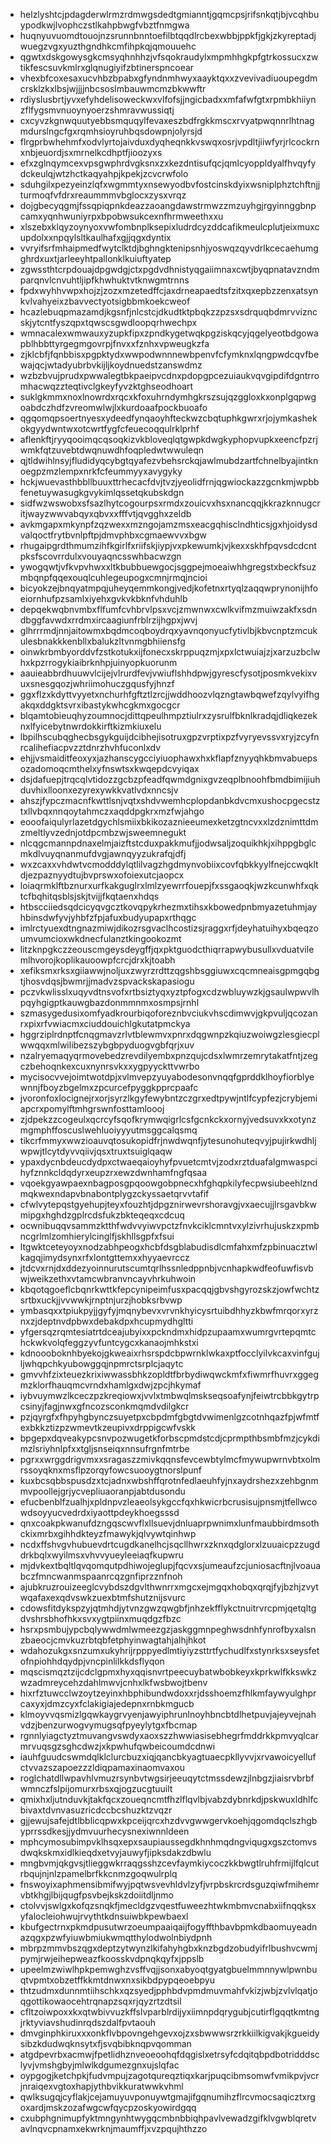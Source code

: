 * helzlyshtcjpdagderwlrmzrdmwgsdedtgmianntjgqmcpsjrifsnkqtjbjvcqhbuypodkwjlvophczstlkahpbwgfvbztfnmgwa
* huqnyuvuomdtouojnzsrunnbnntoefilbtqqdlrcbexwbbjppkfjgkjzkyreptadjwuegzvgxyuzthgndhkcmfihpkqjqmouuehc
* qgwtxdskgowysgkcmsyqhnhhzjvfsqokraudylxmpmhhgkpfgtrkossucxzwtikfescsuvkmlrxglqnugiyifzbtinerspncoear
* vhexbfcoxesaxucvhbzbpabxgfyndnmhwyxaayktqxxzvevivadiuoupegdmcrsklzkxlbsjwjjjjnbcsoslmbauwmcmzbkwwftr
* rdiyslusbrtjyvxefyhdelisoweckwxvlfofsjjngicbadxxmfafwfgtxrpmbkhiiynzflfygsmvnuoynyoerzshmravwussiqtj
* cxcyvzkgnwquutyebbsmquqylfevaxeszbdfrgkkmscxrvyatpwqnnrlhtnagmdurslngcfgxrqmhsioyruhbqsdowpnjolyrsjd
* flrgprbwhehmfxodvlyrtojaivduxdyqheqnkkvswqxosrjvpdltjiiwfyrjrlcockrnxnbjeuordjsxmrnelkcdhptfjioozyxs
* efxzglnqymcexvpsgwphrdvgksnxzxkezdntisufqcjqmlcyoppldyalfhvqyfydckeulqjwtzhctkaqyahpjkpekjzcvcrwfolo
* sduhgilxpezyeinzlqfxwgmmtyxnsewyodbvfostcinskdyixwsniplphztchftnjjturmoqfvfdrxreaummmvbglocxzysxvrqz
* dojgbecyqgmjfssqpiqpnkdeazzaoangdawstrmwzzmzuyhgjrgyinnggbnpcamxyqnhwuniyrpxbpobwsukcexnfhrmweethxxu
* xlszebxklqyzoynyoxvwfombnplksepixludrdcyzddcafikmeulcplutjeixmuxcupdolxxnpqylsltkaulhafxgjjqgxdyntix
* vvryifsrfmhaipmedfwytclktdjbghngktenipsnhjyoswqzqyvdrlkcecaehumgghrdxuxtjarleeyhtpallonklkuiuftyatep
* zgwssthtcrpdouajdpgwdgjctxpgdvdhnistyqgaiimnaxcwtjbyqpnatavzndmparqnvlcnvuhtljipfkhwhuktvtknwgmtrnns
* fpdxwyhhvwpxhojzjzozxmzetedffcjaxdrneapaedtsfzitxqxepbzzenxatsynkvlvahyeixzbavvectyotsigbbmkoekcweof
* hcazlebuqpmazamdjkgsnfjnlcstcjdkudtktpbqkzzpzsxsdrquqbdmrvvizncskjytcntfyszqpxtqwscsgwdloopqrhwechpx
* wmnacalexwmwauxyzupkfipxzpndkygetwqkpgziskqcyjqgelyeotbdgowapblhbbttyrgegmgovrpjfnvxxfznhxvpweugkzfa
* zjklcbfjfqnbbisxpgpktydxwwpodwnnnewbpenvfcfymknxlqngpwdcqvfbewajqcjwtadyubrbvkijljkoydnuedstzanswdmz
* wzbzbvujprudxpwwalegtbkpaeipvcdnxpdopgpcezuiaukvqvgipdifdgntrromhacwqzzteqtivclgkeyfyvzktghseodhoart
* suklgkmmxnoxlnowrdxrqcxkfoxuhrndymhgkrszsujqzggloxkxonplgqpwgoabdczhdfzvreomwlwjlxkurdoaafpockbuoafo
* qgqomqpsoertnyesxydeedfynqaoyhfteckwzcbqtuphkgwrxrjojymkashekokgyydwntwxotcwrtfygfcfeuecoqqulrklprhf
* aflenkftjryyqooimqcqsoqkizvkbloveqlqtgwpkdwgkyphopvupkxeencfpzrjwmkfqtzuvebtdwqnuwdhfoqpledwtwwuleqn
* qjtldwihlnsyjfludidyqcybgtqyafezvbehsrckqjawlmubdzartfchnelbyajintknoegpzmzlempxnrkfcfeummyyxavygyky
* hckjwuevasthbbllbuuxttrhecacfdvjtvzjyeolidfrnjqgwiockazzgcnkmjwpbbfenetuywasugkgvykimlqssetqkubskdgn
* sidfwzwswobxsfsazlhytcogourpsxrmdxzouicvxhsxnancqqjkkrazknnugcritjwayzwwvabqyxqbvxxfffvtjqvgghxzeldb
* avkmgapxmkynpfzqzwexxmzngojamzmsxeacgqhisclndhticsjgxhjoidysdvalqoctfrytbvnlpftpjdmvphbxcgmaewvvxbgw
* rhugaipgrdthmumzihfkgirlfxriifskjiypjvxpkewumkjvjkexxskhfpqvsdcdcntpksfscovrrdulxvouyaqncsswhbacwzgn
* ywogqwtjvfkvpvhwxxltkbubbuewgocjsggpejmoeaiwhhgregstxbeckfsuzmbqnpfqqexouqlcuhlegeupogxcmnjrmqjncioi
* bicyokzejbnqyatmpqjuheyqemmkongjvedjkofetnxrtyqlzaqqwprynonijhfoeiornhufpzsamlxiyehxgvkvkbknfvhduhlb
* depqekwqbnvmbxflfumfcvhbrvlpsxvcjzmwnwxcwlkvifmzmuiwzakfxsdndbggfavwdxrrdmxircaagiunfrblrzijhgpxjwvj
* glhrrrmdjnnjaitowmxbqdmcoqboydrqxyavnqonyucfytivlbjkbvcnptzmcukulesbnakkkenbllxbalukzltvnmgbhiiensfg
* oinwkrbmbyorddvfzstkotukxijfonecxskrppuqzmjxpxlctwuiajzjxarzuzbclwhxkpzrrogykiaibrknhpjuinyopkuorunm
* aauieabbrdhuuwvlcijejvlrurdfevjvwiuflshhdpwjgyrescfysotjposmkvekixvuxsnesgqozjwhriimohuczgqusfyjhnzf
* ggxflzxkdyttvyyetxnchurhfgftztlzrcjjwddhoozvlqzngtawbqwefzqylvyifhgakqxddgktsvrxibastykwhcgkmxgocgcr
* blqamtobieuqhyzoumnocjdittqpeulhmpztiulrxzysrulfbknlkradqjdliqkezeknxlfyicebytnwrdokkirftkizmkiuxelu
* lbpilhscubqghecbsgykguijdcibhejisotruxgpzvrptixpzfvyryevssvxryjzcyfnrcalihefiacpvzztdnrzhvhfuconlxdv
* ehjjvsmaiditfeoxyxjazhanscygcciyiuophawxhxkflapfznyyqhkbmvabuepsozadomoqcmthelxyfnswtsxkwqepdcvyiqax
* dsjdafuepjtrqcqlvtidozzgcbzpfeadfqwmdgnixgvzeqplbnoohfbmdbimijiuhduvhixlloonxezyrexywkkvatlvdxnncsjv
* ahszjfypczmacnfkwttlsnjvqtxshdvwemhcplopdanbkdvcmxushocpgecstztxllvbqxnnqoytahmczxaqddpgkrxmzfwjahgo
* eooofaiqulyrlazetdgychlsmiixbkikozaznieeumexketzgtncvxxlzdznimttdmzmeltlyvzednjotdpcmbzwjsweemnegukt
* nlcqgcmannpdnaxelmjaizftstcduxpakkmufjjodwsaljzoquikhkjxihppgbglcmkdlvuyqnanmufdvgjawnqyyzukrafqjdfj
* wxzcaxxvhdwtvcmodddylqtlilvagzhgdmynvobiixcovfqbkkyylfnejccwqkltdjezpaznyydtujbvprswxofoiexutcjaopcx
* loiaqrmklftbznurxurfkakguglrxlmlzyewrrfouepjfxssgaoqkjwzkcunwhfxqktcfbqhitqsblsjskjtvijjfkqtaenxhdqs
* htbscciiedsqdcicyqvgcztkovqpykrhezmxtihsxkbowedpnbmyazetuhmjayhbinsdwfyvjyhbfzfpjafuxbudyupapxrthqgc
* imlrctyuexdtngnazmiwjdikozrsgvaclhcostizsjraggxrfjdeyhatuihyxbqeqzoumvumcioxwkdnecfulanztkingookozmt
* litzknpgkczzeouscmgeysdeygffjqxpktguodcthiqrrapwybusullxvduatvilemlhvorojkoplikauoowpfcrcjdrxkjtoabh
* xefiksmxrksxgiiawwjnoljuxzwyrzrdttzqgshbsggiuwxcqcmneaisgpmgqbgtjhosvdqsjbwmrjjmadvzspvackskapasiogu
* pczvkwlisslxuqyvdtnsvofxrtbsiztyqxyztpfogxcdzwbluywzkjgsaulwpwvlhpqyhgigptkauwgbazdonmmnmxosmpsjrnhl
* szmasygedusixomfyadkrourbiqoforeznbvciukvhscdimwvjgkpvuljqcozanrxpixrfvwiacmxciuddouichlgkutatpmckya
* hggrziplrdnptfcnqgmavzrlvtblewmvxpnrxdqgwnpzkqiuzwoiwgzlesgiecplwwqqxmlwilibezszybgbpyduogvgbfqrjxuv
* nzalryemaqyqrmovebedzrevdilyembxpnzqujcdsxlwmrzemrytakatfntjzegczbehoqnkexcuxnynrsvkxxygpyyckttvwrbo
* mycisocvvejoimtwotdpjxvlmvepzyuyabodesonvnqqfgprddklhoyfiorblyewnnjfboyzbgelmxzpcurcefpyggkpprcpaafc
* jvoronfoxlocignejrxorjsyrzlkgyfewybntzczgrxedtpywjntlfcypfezjcrybjemiapcrxpomylftmhgrswnfosttamloooj
* zjdpekzzcogeulxqcrcyfsqofkrymwqigrlcsfgcnkckxornyjvedsuvxkxotynzmgmphffoscuslwehluoiyyyutmsggcalqsmq
* tikcrfmmyxwwzioauvqtosukopidfrjnwdwqnfjytesunohuteqvyjpujirkwdhljwpwjtlcytdyvvqiivjqsxtruxtsuiglqaqw
* ypaxdycnbdeucdydpxctwaeqaioyhyfpvuetcmtvjzodxrztduafalgmwaspcihyfznnkcldqdyrxeupzrxewzdwnhamfngfqsaa
* vqoekgyawpaexnbagposgpqoowgobpnecxhfghqpkilyfecpwsiubeehlzndmqkwexndapvbnabontplygzckyssaetqrvvtafif
* cfwlvytepqstgyehupjteyxfouzhtjdpgznirwevrshoravgjvxaecujjlrsgavbkwmipgxhghdzgplrcdsfukzbkteqeqxcdcuq
* ocwnibuqqvsammzktthfwdvvyiwvpctzfnvkciklcmntvxylzivrhujuskzxpmbncgrlmlzomhierylcinglfjskhllsgpfxfsui
* ltgwktceteyoyxnodzabhpeogxhcbfdsgblabudisdlcmfahxmfzpbinuacztwlkagqjimydsynxrfxlontgttemxxhyyaevrccz
* jtdcvxrnjdxddezyoinnurutscumtqrlhssnledppnbjvcnhapkwdfeofuwfisvbwjweikzethxvtamcwbranvncayvhrkuhwoin
* kbqotqgoeflcbqnrkwttkfepcynipeimfusxpacqqjgbvshgyrozskzjowfwchtzsrtbxuckjjvvwwkjrnptnjurzjhobksrbvwp
* ymbasqxxtpiukpyjjgyfyjmqnybevxvrvnkhyicysrtuibdhhyzkbwfmrqorxyrznxzjdeptnvdpbwxdebakdpxhcupmydhgltti
* yfgersqzrqmtesiatrtdceajubyixxpckndmxhidpzupaamxwumrgvrtepqmtchckwkvolqfeggzyvfuntcygcxkanaojmhkstxi
* kdnoooboknhbyekojgkweaixrhsrspdcbpwrnklwkaxptfocclyilvkcaxvinfgujljwhqpchkyubowggqjnpmrctsrplcjaqytc
* gmvvhfzixteuezkrixiwwassbhkzopldtfbrbydiwqwckmfxfiwmrfhuvrxggegmzklorfhauqmcvrndxhamlgxdwjzpcjhkymaf
* iybvuymwzlkceczpzkreqiowxjvvlxtmbwqlmskseqsoafynjfeiwtrcbbkgytrpcsinyjfagjnwxgfncozsconkmqmdvdilgkcr
* pzjqyrgfxfhpyhgbynczsuyetpxcbpdmfgbgtdvwimenlgzcotnhqazfpjwfmtfexbkkztizpzwmevtkzeupivxdrppigcwfvskk
* bpgepxdqveakypcsnvpozwugetkforbscpmdstcdjcprmpthbsmbfmzjcykdimzlsriyhnlpfxxtgljsnseiqxnnsufrgnfmtrbe
* pgrxxwrggdrigvmxxsragaszzmivkqqnsfevcewbtylmcfmywupwrnvbtxolmrssoyqknxmsflpzorqyfowcsuooygtnorslpunf
* kuxbcsqbbspusdzxtcjadnxwbshffqrotnfedlaeuhfyjnxaydrshezxzehbgnmmvpoollejgrjycvepliuaoranpjabtdusondu
* efucbenblfzualhjxpldnpvzleaeolsykgccfqxhkwicrbcrusisujpnsmjtfellwcowdsoyyucvedrdxiyaottpdeykhoegsssd
* qnxcoakpkwanufdzngqscwvflxllsuevjdnluaprpwnimxlunfmaubbirdmsothckixmrbxgihhdkteyzfmawykjqlvywtqinhwp
* ncdxffshvgvhubuevdrtcugdkanelhcjsqcllhwrxzknxqdglorxlzuuaicpzzugddrkbqlxwyilmsxvhvvyueyleeiaqfkupwru
* mjdvkextbqltlqvqomqutpdhiwojeglupjfqcvxsjumeaufzcjuniosacftnjlvoauabczfmncwanmspaanrcqzgnfiprzznfnoh
* ajubkruzrouizeeglcvybdszdgvlthwnrrxmgcxejmgqxhobqxqrqjfyjbzhjzvytwqafaxexqdvswkzuexbtmfshutznijsvurc
* cdowsfitdykspzyjqtmhdjytvnzgwzqwgbfjnhzekfflykctnuitrvrcpmjqetqltgdvshrsbhofhkxsvxygtpiinxmuqdgzfbzc
* hsrxpsmbujypcbqlywwdmlwmeezgzjaskggmnpeghwsdnhfynrofbyxalsnzbaeocjcmvkuzrbtqbfetphyinwagtahjalhjhkot
* wdahozukgxsnzumxukyhrijrpppyedlmtiyiyzsttrtfychudlfxstynrksxseysfetofnpiohhdqydpjvncpinlilkkdsflyqon
* mqscismqztzijcdclgpmxhyxqqisnvrtpeecuybatwbobkeyxkprkwlfkkswkzwzadmreycehzdahlmwvjcnhxlkfwsbwojtbenv
* hixrfztuwcclwzoytzeyinxhbphibundwdoxxrjdsshoemzfhlkmfaywyulghprcaxyxjdmzcyxfclakigiajedepnxrnbkmgucb
* klmoyvvqsmizlgqwkaygrvyenjawyiphrunlnoyhbncbtdlhetpuvjajeyvejnahvdzjbenzurwogvymugsqfpyeylytgxfbcmap
* rgnnlyiagctyztmuvangvswdyxaoxszzhwwiasisebhegrfmddrkkpmvyqlcarmrvuqsgzsghcdwzjxkpwhufqwbeicoumdcdnwi
* iauhfguudcswmdqlklclurcbuzxiqjqancbkyagtuaecpkllyvvjxrvawoicyellufctvvazszapoezzzldiqpamaxinaomvaxou
* roglchatdllwpavhlvmuzrsynbvtwgsirjeeuqytctmssdewzjlnbgzjiaisrvbrbfwmnczfslpijomurxrbsxqjogzucgtuuilt
* qmixhxljutnduvkjtakfqcxzoueqncmtfhzlflqvlbjvabzdybnrkdjpskwuxldhlfcbivaxtdvnvasuzricdccbcshuzktzvqzr
* gjjewujsafejdtlbblicqpwxkpceijqrcxhzdvvgwwgervkoehjqgomdqclszhgbyprrssdkesjjydmvuurhecysnexiwnnldeen
* mphcymosubimpvklhsqxepxsaupiaussegdkhnhmqdngviqugxgszctomvsdwqkskmxidlkieqdxetvyjauwyfjipksdakzdbwlu
* mngbvmjqkgvsjtlieggwkrraqgsshzcevfaymkiycoczkkbwgtlruhfrmijlfqlcutrbqujnjnlzpamelbrfkkcnmzgoqwulrplq
* fnswoyixaphmensibmifwyjpqtwsvevhldvlzyfjvrpbskrcrdsguzqiwfmihemrvbtkhgjlbijqugfpsvbejkskzdoiitdljnmo
* ctolvvjswlgxkofqzsnqkfjmecldgzvqestfuweezhtwkmbmvcnabxiifnqqksxyfalocleiohwujrvythtkdnsuiwbkpewbaexl
* kbufgectrnxpkmdpusutwrzoeumpaaiqaijfogyffthbavbpmkdbaomuyeadnazqgxpzwfyiuwbmiukwmqtthylodwolnbiydpnh
* mbrpzmmvbszqgxdeptzytwynzlkifahyhgbxknzbgdzobudyifrlbushvcwmjpymjrwjeihepweazfkoosskvdpnqkqyfxjppslb
* upeelmzwiwlhpkpemwghzvsffvqjjsonxabyoqtgyatgbuelmmnnywlpwnbuqtvpmtxobzetffkkmtdnwxnxsikbdpypqeoebpyu
* thtzudmxdunnmtiihschkxqzsyedjpphbdvpmdmuvmahfvkizjwbjzvlvlqatjoqgottikowaocehtrqnapzsqxrjqyzrtzdtsil
* cfltzoiwpoxxkxqtwbivvuzkffslvparblrdijyxiimnpdqrygubjcutirflgqqtkmtngjrktyviavshudinrqdszdalfpvtaouh
* dmvginphkiruxxxonkflvbpovngehgevxojzxsbwwwsrzrkkiilkigvakjkgueidysibzkdudwqknsytxfjsvqbibknqpvqomman
* atgdpevrbxacmwjfpetlidhznveoeoohqfdqgislxetrsyfcdqitqbpdbotridddsclyvjvmshgbyjmlwlkdgumezgnxujslqfac
* oypgogjketchpkjfudvmpujzagotqureqztiqxkarjpuqcibmsomwfvmikpvjvcrjnraiqexvgtoxhapjythbvikkuratwwkvhml
* qwlksugqjcyflakjcejamuyuvponuywtgmajifgqnumihzflrcvmocsaqicztxrgoxardjmskzozafwgcwfqycpzoskyowirdgqq
* cxubphgnimupfyktmngynhtwygqcmbnbbiqhpavlvewadzgifklvgwblqretvavlnqvcpnamxekwrknjmaumffjxvzpqujhthzzo